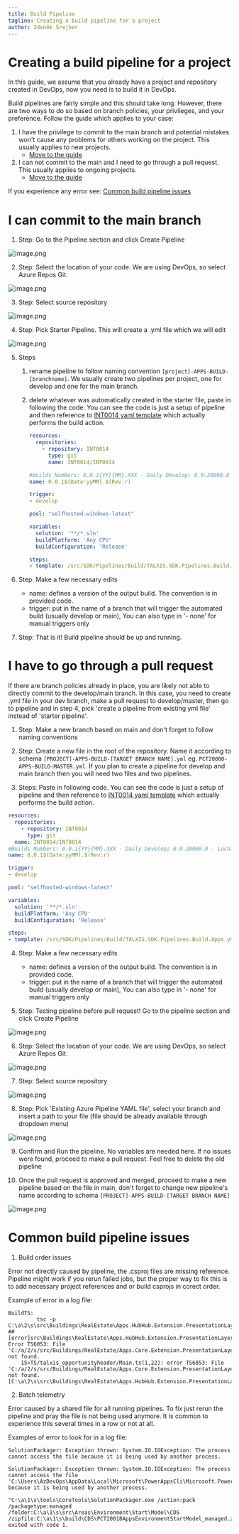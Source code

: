 ```yaml
---
title: Build Pipeline
tagline: Creating a build pipeline for a project
author: Zdeněk Šrejber
---
```


# **Creating a build pipeline for a project**
In this guide, we assume that you already have a project and repository created in DevOps, now you need is to build it in DevOps. 

Build pipelines are fairly simple and this should take long. However, there are two ways to do so based on branch policies, your privileges, and your preference. Follow the guide which applies to your case:

1. I have the privilege to commit to the main branch and potential mistakes won't cause any problems for others working on the project. This usually applies to new projects.
    - [Move to the guide](#i-can-commit-to-the-main-branch)
2. I can not commit to the main and I need to go through a pull request. This usually applies to ongoing projects.
    - [Move to the guide](#i-have-to-go-through-a-pull-request)

If you experience any error see: [Common build pipeline issues](#-Common-build-pipeline-issues)

# I can commit to the main branch

1. Step: Go to the Pipeline section and click Create Pipeline

![image.png](/.attachments/BuildPipeline/newpipeline.png)

2. Step: Select the location of your code. We are using DevOps, so select Azure Repos Git.

![image.png](/.attachments/BuildPipeline/whereiscode.png)

3. Step: Select source repository

![image.png](/.attachments/BuildPipeline/repositoryselect.png)

4. Step: Pick Starter Pipeline. This will create a .yml file which we will edit

![image.png](/.attachments/BuildPipeline/configuration.png)

5. Steps
    1. rename pipeline to follow naming convention ```[project]-APPS-BUILD-[branchname]```. We usually create two pipelines per project, one for develop and one for the main branch.

    2. delete whatever was automatically created in the starter file, paste in following the code. You can see the code is just a setup of pipeline and then reference to [INT0014 yaml template](https://dev.azure.com/thenetworg/_git/INT0014?path=%2Fsrc%2FSDK%2FPipelines%2FBuild%2FTALXIS.SDK.Pipelines.Build.Apps.yml) which actually performs the build action.

        ```yml
        resources:
          repositories:
            - repository: INT0014
              type: git
              name: INT0014/INT0014

        #Builds Numbers: 0.0.1{YY}{MM}.XXX - Daily Develop; 0.0.20000.0 - Local; 0.0.3{YY}{MM}.XXX - PR; 1.0.{YY}{MM}.XXX - Production
        name: 0.0.1$(Date:yyMM).$(Rev:r)

        trigger:
        - develop

        pool: "selfhosted-windows-latest"

        variables:
          solution: '**/*.sln'
          buildPlatform: 'Any CPU'
          buildConfiguration: 'Release'

        steps:
        - template: /src/SDK/Pipelines/Build/TALXIS.SDK.Pipelines.Build.Apps.yml@INT0014
        ```

6. Step: Make a few necessary edits
   - name: defines a version of the output build. The convention is in provided code.
   - trigger: put in the name of a branch that will trigger the automated build (usually develop or main), You can also type in '- none' for manual triggers only

7. Step: That is it! Build pipeline should be up and running. 

# I have to go through a pull request
 If there are branch policies already in place, you are likely not able to directly commit to the develop/main branch. In this case, you need to create .yml file in your dev branch, make a pull request to develop/master, then go to pipeline and in step 4, pick 'create a pipeline from existing yml file' instead of 'starter pipeline'.

 1. Step: Make a new branch based on main and don't forget to follow naming conventions

2. Step: Create a new file in the root of the repository. Name it according to schema ```[PROJECT]-APPS-BUILD-[TARGET BRANCH NAME].yml``` eg. ```PCT20000-APPS-BUILD-MASTER.yml```. If you plan to create a pipeline for develop and main branch then you will need two files and two pipelines.

3. Steps: Paste in following code. You can see the code is just a setup of pipeline and then reference to [INT0014 yaml template](https://dev.azure.com/thenetworg/_git/INT0014?path=%2Fsrc%2FSDK%2FPipelines%2FBuild%2FTALXIS.SDK.Pipelines.Build.Apps.yml) which actually performs the build action.
```yml
resources:
  repositories:
    - repository: INT0014
      type: git
  name: INT0014/INT0014
#Builds Numbers: 0.0.1{YY}{MM}.XXX - Daily Develop; 0.0.20000.0 - Local; 0.0.3{YY}{MM}.XXX - PR; 1.0.{YY}{MM}.XXX - Production
name: 0.0.1$(Date:yyMM).$(Rev:r)

trigger:
- develop

pool: "selfhosted-windows-latest"

variables:
  solution: '**/*.sln'
  buildPlatform: 'Any CPU'
  buildConfiguration: 'Release'

steps:
- template: /src/SDK/Pipelines/Build/TALXIS.SDK.Pipelines.Build.Apps.yml@INT0014
```

4. Step: Make a few necessary edits
   - name: defines a version of the output build. The convention is in provided code.
   - trigger: put in the name of a branch that will trigger the automated build (usually develop or main), You can also type in '- none' for manual triggers only

5. Step: Testing pipeline before pull request! Go to the pipeline section and click Create Pipeline

![image.png](/.attachments/BuildPipeline/newpipeline.png)

6. Step: Select the location of your code. We are using DevOps, so select Azure Repos Git.

![image.png](/.attachments/BuildPipeline/whereiscode.png)

7. Step: Select source repository 

![image.png](/.attachments/BuildPipeline/repositoryselect.png)

8. Step: Pick 'Existing Azure Pipeline YAML file', select your branch and insert a path to your file (file should be already available through dropdown menu)

![image.png](/.attachments/BuildPipeline/existingyamlfile.png)

9. Confirm and Run the pipeline. No variables are needed here. If no issues were found, proceed to make a pull request. Feel free to delete the old pipeline

10. Once the pull request is approved and merged, proceed to make a new pipeline based on the file in main, don't forget to change new pipeline's name according to schema ```[PROJECT]-APPS-BUILD-[TARGET BRANCH NAME]```

![image.png](/.attachments/BuildPipeline/editpipeline.png)

# Common build pipeline issues

1. Build order issues

Error not directly caused by pipeline, the .csproj files are missing reference. Pipeline might work if you rerun failed jobs, but the proper way to fix this is to add necessary project references and or build csprojs in corect order.

Example of error in a log file:
```
BuildTS:
         tsc -p C:\a\2\s\src\Buildings\RealEstate\Apps.HubHub.Extension.PresentationLayer\TS\tsconfig.json
##[error]src\Buildings\RealEstate\Apps.HubHub.Extension.PresentationLayer\TS\talxis_opportunityheader\Main.ts(1,22): Error TS6053: File 'C:/a/2/s/src/Buildings/RealEstate/Apps.Core.Extension.PresentationLayer/TS/build/hbr_realestateappscore.d.ts' not found.
    15>TS/talxis_opportunityheader/Main.ts(1,22): error TS6053: File 'C:/a/2/s/src/Buildings/RealEstate/Apps.Core.Extension.PresentationLayer/TS/build/hbr_realestateappscore.d.ts' not found. [C:\a\2\s\src\Buildings\RealEstate\Apps.HubHub.Extension.PresentationLayer\RealEstate.Apps.HubHub.Extension.PresentationLayer.csproj]
```


2. Batch telemetry

Error caused by a shared file for all running pipelines. To fix just rerun the pipeline and pray the file is not being used anymore. It is common to experience this several times in a row or not at all.

Examples of error to look for in a log file:
```
SolutionPackager: Exception thrown: System.IO.IOException: The process cannot access the file because it is being used by another process.
```
```
SolutionPackager: Exception thrown: System.IO.IOException: The process cannot access the file 'C:\Users\AzDevOps\AppData\Local\Microsoft\PowerAppsCli\Microsoft.PowerApps.AppInsights.BatchedTelemetry\637552028329842256.tmp' because it is being used by another process.
```
```
"C:\a\1\s\tools\CoreTools\SolutionPackager.exe /action:pack /packagetype:managed /folder:C:\a\1\s\src\Areas\Environment\Start\Model\CDS /zipfile:C:\a\1\s\build\CDS\PCT20018AppsEnvironmentStartModel_managed.zip" exited with code 1.

```